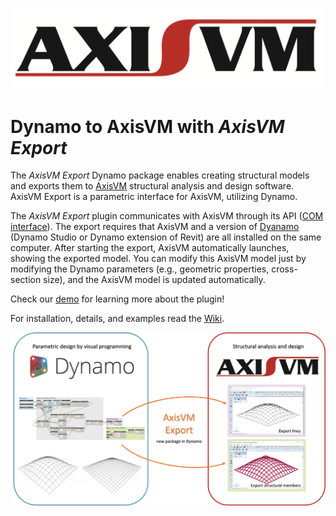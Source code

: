![alt text](https://github.com/AxisVM/DynamoToAxisVM/blob/master/Documentation/images/AxisVM%20logo.bmp)
# Dynamo to AxisVM with *AxisVM Export*

The *AxisVM Export* Dynamo package enables creating structural models and exports them to [AxisVM](https://www.axisvm.eu) structural analysis and design software. AxisVM Export is a parametric interface for AxisVM, utilizing Dynamo. 

The *AxisVM Export* plugin communicates with AxisVM through its API ([COM interface](http://axisvm.eu/axisvm_products_programming.html)). The export requires that AxisVM and a version of [Dyanamo](http://dynamobim.org) (Dynamo Studio or Dynamo extension of Revit) are all installed on the same computer. After starting the export, AxisVM automatically launches, showing the exported model. You can modify this AxisVM model just by modifying the Dynamo parameters (e.g., geometric properties, cross-section size), and the AxisVM model is updated automatically.

Check our [demo](https://www.youtube.com/watch?v=rYgkZmey1mg&feature=youtu.be) for learning more about the plugin!

For installation, details, and examples read the [Wiki](https://github.com/AxisVM/DynamoToAxisVM/wiki).

![](https://github.com/AxisVM/DynamoToAxisVM/blob/master/Documentation/images/overview.png)
